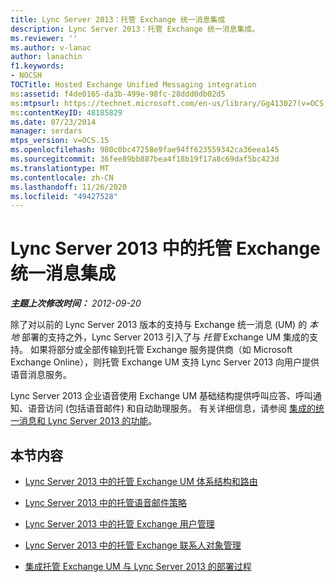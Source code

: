 ```yaml
---
title: Lync Server 2013：托管 Exchange 统一消息集成
description: Lync Server 2013：托管 Exchange 统一消息集成。
ms.reviewer: ''
ms.author: v-lanac
author: lanachin
f1.keywords:
- NOCSH
TOCTitle: Hosted Exchange Unified Messaging integration
ms:assetid: f4de0165-da3b-499e-98fc-28ddd0db02d5
ms:mtpsurl: https://technet.microsoft.com/en-us/library/Gg413027(v=OCS.15)
ms:contentKeyID: 48185829
ms.date: 07/23/2014
manager: serdars
mtps_version: v=OCS.15
ms.openlocfilehash: 980c0bc47258e9fae94ff623559342ca36eea145
ms.sourcegitcommit: 36fee89bb887bea4f18b19f17a8c69daf5bc423d
ms.translationtype: MT
ms.contentlocale: zh-CN
ms.lasthandoff: 11/26/2020
ms.locfileid: "49427528"
---
```

# <a name="hosted-exchange-unified-messaging-integration-in-lync-server-2013"></a>Lync Server 2013 中的托管 Exchange 统一消息集成

<div data-xmlns="http://www.w3.org/1999/xhtml">

<div class="topic" data-xmlns="http://www.w3.org/1999/xhtml" data-msxsl="urn:schemas-microsoft-com:xslt" data-cs="https://msdn.microsoft.com/">

<div data-asp="https://msdn2.microsoft.com/asp">



</div>

<div id="mainSection">

<div id="mainBody">

<span> </span>

_**主题上次修改时间：** 2012-09-20_

除了对以前的 Lync Server 2013 版本的支持与 Exchange 统一消息 (UM) 的 *本地* 部署的支持之外，Lync Server 2013 引入了与 *托管* Exchange UM 集成的支持。 如果将部分或全部传输到托管 Exchange 服务提供商（如 Microsoft Exchange Online），则托管 Exchange UM 支持 Lync Server 2013 向用户提供语音消息服务。

Lync Server 2013 企业语音使用 Exchange UM 基础结构提供呼叫应答、呼叫通知、语音访问 (包括语音邮件) 和自动助理服务。 有关详细信息，请参阅 [集成的统一消息和 Lync Server 2013 的功能](lync-server-2013-features-of-integrated-unified-messaging.md)。

<div>

## <a name="in-this-section"></a>本节内容

  - [Lync Server 2013 中的托管 Exchange UM 体系结构和路由](lync-server-2013-hosted-exchange-um-architecture-and-routing.md)

  - [Lync Server 2013 中的托管语音邮件策略](lync-server-2013-hosted-voice-mail-policies.md)

  - [Lync Server 2013 中的托管 Exchange 用户管理](lync-server-2013-hosted-exchange-user-management.md)

  - [Lync Server 2013 中的托管 Exchange 联系人对象管理](lync-server-2013-hosted-exchange-contact-object-management.md)

  - [集成托管 Exchange UM 与 Lync Server 2013 的部署过程](lync-server-2013-deployment-process-for-integrating-hosted-exchange-um.md)

</div>

</div>

<span> </span>

</div>

</div>

</div>

